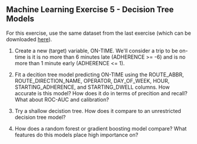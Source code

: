 ## Machine Learning Exercise 5 - Decision Tree Models

For this exercise, use the same dataset from the last exercise (which can be downloaded [here](https://drive.google.com/file/d/1Rki8-zZTet8jaWDYwIOnW5EE4-8lYL_q/view?usp=sharing)).

1. Create a new (target) variable, ON-TIME. We'll consider a trip to be on-time is it is no more than 6 minutes late (ADHERENCE >= -6) and is  no more than 1 minute early (ADHERENCE <= 1).

2. Fit a decition tree model predicting ON-TIME using the ROUTE_ABBR, ROUTE_DIRECTION_NAME, OPERATOR, DAY_OF_WEEK, HOUR, STARTING_ADHERENCE, and STARTING_DWELL columns. How accurate is this model? How does it do in terms of precition and recall? What about ROC-AUC and calibration?

3. Try a shallow decistion tree. How does it compare to an unrestricted decision tree model?

4. How does a random forest or gradient boosting model compare? What features do this models place high importance on?

